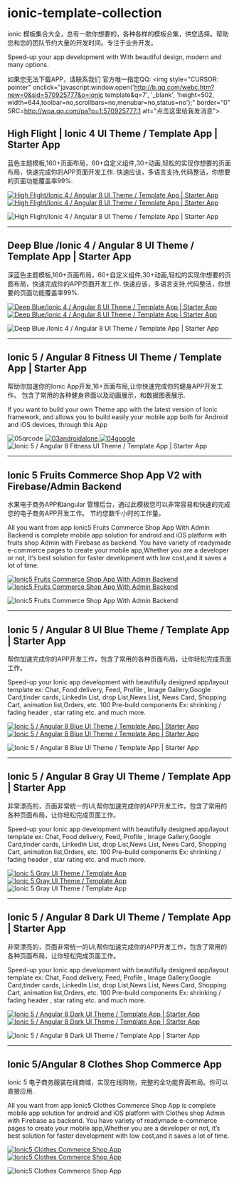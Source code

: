 # ionic-template-collection
ionic 模板集合大全，总有一款你想要的，各种各样的模板合集，供您选择。帮助您和您的团队节约大量的开发时间。专注于业务开发。
<p>Speed-up your app development with With beautiful design, modern and many options.</p>

如果您无法下载APP，请联系我们 官方唯一指定QQ:
<img style="CURSOR: pointer" onclick="javascript:window.open('http://b.qq.com/webc.htm?new=0&sid=570925777&o=ionic template&q=7', '_blank', 'height=502, width=644,toolbar=no,scrollbars=no,menubar=no,status=no');"
                               border="0" SRC=http://wpa.qq.com/pa?p=1:570925777:1 alt="点击这里给我发消息">.


## High Flight | Ionic 4 UI Theme / Template App | Starter App
蓝色主题模板,160+页面布局，60+自定义组件,30+动画,轻松的实现你想要的页面布局，快速完成你的APP页面开发工作.
快速应该，多语言支持,代码整洁，你想要的页面功能覆盖率99%.

<p>
    <a href="http://bit.ly/2sLLMeI" target="_blank">
        <img src="https://i.ibb.co/tBZ9p2t/high-flight-qrcodeandroid.jpg"
             alt="High Flight/Ionic 4 / Angular 8 UI Theme / Template App | Starter App" border="0">
    </a>
    <a href="http://bit.ly/3aowTQt"
       target="_blank">
        <img src="https://i.ibb.co/bBB51HW/high-flight-qrcodegoogle.jpg"
             alt="High Flight/Ionic 4 / Angular 8 UI Theme / Template App | Starter App" border="0">
    </a>
</p>
<img src="https://i.ibb.co/q04g1F4/high-main.gif"
     alt="High Flight/Ionic 4 / Angular 8 UI Theme / Template App | Starter App" border="0">


----------------------------------------------------------------------------------------------------

## Deep Blue /Ionic 4 / Angular 8 UI Theme / Template App | Starter App
深蓝色主题模板,160+页面布局，60+自定义组件,30+动画,轻松的实现你想要的页面布局，快速完成你的APP页面开发工作.
快速应该，多语言支持,代码整洁，你想要的页面功能覆盖率99%.
<p>
    <a href="http://bit.ly/2v6ubil" target="_blank">
        <img src="https://i.ibb.co/GP3BPQ0/deepblue-qrcodeandroid.jpg"
             alt="Deep Blue/Ionic 4 / Angular 8 UI Theme / Template App | Starter App" border="0">
    </a>
    <a href="http://bit.ly/2GaFRTm"
       target="_blank">
        <img src="https://i.ibb.co/5WJjXMh/deepblue-qrcodegoogle.jpg"
             alt="Deep Blue/Ionic 4 / Angular 8 UI Theme / Template App | Starter App" border="0">
    </a>
</p>

<img src="https://i.ibb.co/NxYd3QD/deep-demo.gif"
     alt="Deep Blue /Ionic 4 / Angular 8 UI Theme / Template App | Starter App" border="0">

----------------------------------------------------------------------------------------------------
## Ionic 5 / Angular 8 Fitness UI Theme / Template App | Starter App
帮助你加速你的Ionic App开发,16+页面布局,让你快速完成你的健身APP开发工作。
包含了常用的各种健身界面以及动画展示，和数据图表展示.
<p>If you want to build your own Theme app with the latest version of Ionic framework, and allows you to build easily
    your mobile app both for Android and iOS devices, through this App</p>

<img src="https://i.ibb.co/cb8tyZS/05qrcode.jpg" alt="05qrcode" border="0">
<a href="http://bit.ly/35OGI7r" target="_blank">
    <img src="https://i.ibb.co/6tCxHJK/03androidalone.jpg" alt="03androidalone" border="0">
</a>
<a href="https://play.google.com/store/apps/details?id=io.ionic.com.start_easyfit_myApp990004" target="_blank">
    <img src="https://i.ibb.co/R6kbJms/04google.jpg" alt="04google" border="0">
</a>
<img alt="Ionic 5 / Angular 8 Fitness UI Theme / Template App | Starter App"
     src="https://i.ibb.co/Pmpb4WV/previewdemo.gif"/>

----------------------------------------------------------------------------------------------------
## Ionic 5 Fruits Commerce Shop App V2 with Firebase/Admin Backend
水果电子商务APP和angular 管理后台，通过此模板您可以非常容易和快速的完成您的电子商务APP开发工作。
节约您数千小时的工作量。
<p>All you want from app Ionic5 Fruits Commerce Shop App With Admin Backend is complete mobile app solution for
    android and iOS
    platform
    with fruits shop Admin with Firebase as backend. You have variety of readymade e-commerce pages to create
    your
    mobile app,Whether you are a developer or not, it’s best solution for faster development with low cost,and
    it saves a lot of time.</p>

<p>
    <a href="http://bit.ly/2tNE2ZI" target="_blank">
        <img src="https://i.ibb.co/JKsZCnH/qrcodeandroid.jpg" alt="Ionic5 Fruits Commerce Shop App With Admin Backend "
             border="0">
    </a>
    <a href="http://bit.ly/35J9fuj" target="_blank">
        <img src="https://i.ibb.co/Kmh8q7F/qrcodegoogle.jpg" alt="Ionic5 Fruits Commerce Shop App With Admin Backend "
             border="0">
    </a>
</p>
<img src="https://i.ibb.co/Ss4PwsB/previewdemo.gif" alt="Ionic5 Fruits Commerce Shop App With Admin Backend "
     border="0">

----------------------------------------------------------------------------------------------------
## Ionic 5 / Angular 8 UI Blue Theme / Template App | Starter App
<p>帮你加速完成你的APP开发工作，包含了常用的各种页面布局，让你轻松完成页面工作。</p>
<p>Speed-up your Ionic app development with beautifully designed app/layout template ex: Chat, Food delivery, Feed,
    Profile , Image Gallery,Google Card,tinder cards, LinkedIn List, drop List,News List, News Card, Shopping Cart,
    animation list,Orders, etc. 100 Pre-build components Ex: shrinking / fading header , star rating etc. and much
    more.</p>
<p>
    <a href="http://bit.ly/2MxB9mt" target="_blank">
        <img src="https://i.ibb.co/6Bfh4Jd/03android.jpg"
             alt="Ionic 5 / Angular 8 Blue UI Theme / Template App | Starter App" border="0">
    </a>
    <a href="https://play.google.com/store/apps/details?id=io.ionic.com.start_template_blue_myApp990004"
       target="_blank">
        <img src="https://i.ibb.co/qdC6HNd/qrcodegoogle.jpg"
             alt="Ionic 5 / Angular 8 Blue UI Theme / Template App | Starter App" border="0">
    </a>
</p>
<img src="https://i.ibb.co/Gs4PtZd/previewdemo.gif" alt="Ionic 5 / Angular 8 Blue UI Theme / Template App | Starter App"
     border="0">

----------------------------------------------------------------------------------------------------
## Ionic 5 / Angular 8 Gray UI Theme / Template App | Starter App
<p>非常漂亮的，页面非常统一的UI,帮你加速完成你的APP开发工作，包含了常用的各种页面布局，让你轻松完成页面工作。</p>
<p>Speed-up your Ionic app development with beautifully designed app/layout template ex: Chat, Food delivery, Feed,
    Profile , Image Gallery,Google Card,tinder cards, LinkedIn List, drop List,News List, News Card, Shopping Cart,
    animation list,Orders, etc. 100 Pre-build components Ex: shrinking / fading header , star rating etc. and much
    more.</p>
<a href="http://bit.ly/2EJGMJK" target="_blank">
    <img src="https://i.ibb.co/8Pm0FHP/qrcodeandroid.jpg"
         alt="Ionic 5 Gray UI Theme / Template App" border="0">
</a>
<a href="https://play.google.com/store/apps/details?id=io.ionic.com.start_template_gray_myApp990003"
   target="_blank">
    <img src="https://i.ibb.co/c1dCDtK/qrcodegoogle.jpg"
         alt="Ionic 5 Gray UI Theme / Template App" border="0">
</a>
<img src="https://i.ibb.co/RYzNxh5/previewdemo.gif" alt="Ionic 5 Gray UI Theme / Template App" border="0">

----------------------------------------------------------------------------------------------------
## Ionic 5 / Angular 8 Dark UI Theme / Template App | Starter App
<p>非常漂亮的，页面非常统一的UI,帮你加速完成你的APP开发工作，包含了常用的各种页面布局，让你轻松完成页面工作。</p>
<p>Speed-up your Ionic app development with beautifully designed app/layout template ex: Chat, Food delivery, Feed,
    Profile , Image Gallery,Google Card,tinder cards, LinkedIn List, drop List,News List, News Card, Shopping Cart,
    animation list,Orders, etc. 100 Pre-build components Ex: shrinking / fading header , star rating etc. and much
    more.</p>
<p>
    <a href="http://bit.ly/2MmE2q6" target="_blank">
        <img src="https://i.ibb.co/0fTSXp7/qrcodeandroid.jpg"
             alt="Ionic 5 / Angular 8 Dark UI Theme / Template App | Starter App" border="0">
    </a>
    <a href="https://play.google.com/store/apps/details?id=ionic.com.start_dark_myApp990009"
       target="_blank">
        <img src="https://i.ibb.co/X234PT0/qrcodegoogle.jpg"
             alt="Ionic 5 / Angular 8 Dark UI Theme / Template App | Starter App" border="0">
    </a>
</p>
<img alt="Ionic 5 / Angular 8 Dark UI Theme / Template App | Starter App"
     src="https://i.ibb.co/5TsvSrX/previewdemo.gif"/>

----------------------------------------------------------------------------------------------------
## Ionic 5/Angular 8 Clothes Shop Commerce App
<p>Ionic 5 电子商务服装在线商城，实现在线购物，完整的全功能界面布局。你可以直接应用.</p>
<p>All you want from app Ionic5 Clothes Commerce Shop App is complete mobile app solution for android and iOS platform
    with Clothes shop Admin with Firebase as backend. You have variety of readymade e-commerce pages to create your
    mobile app,Whether you are a developer or not, it’s best solution for faster development with low cost,and it saves
    a lot of time.</p>
<p>
    <a href="http://bit.ly/39HlNpa" target="_blank">
        <img src="https://i.ibb.co/mH8xNNR/qrcodeandroid.jpg" alt="Ionic5 Clothes Commerce Shop App" border="0">
    </a>
    <a href="http://bit.ly/2sEdcTN" target="_blank">
        <img src="https://i.ibb.co/H7qw3sj/qrcodegoogle.jpg" alt="Ionic5 Clothes Commerce Shop App" border="0">
    </a>
</p>
<img src="https://i.ibb.co/cQSXxGc/1previewdemo.gif" alt="Ionic5 Clothes Commerce Shop App" border="0">
